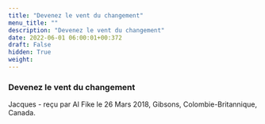 ```yaml
---
title: "Devenez le vent du changement"
menu_title: ""
description: "Devenez le vent du changement"
date: 2022-06-01 06:00:01+00:372
draft: False
hidden: True
weight:
---
```

### Devenez le vent du changement

Jacques - reçu par Al Fike le 26 Mars 2018, Gibsons, Colombie-Britannique, Canada.



